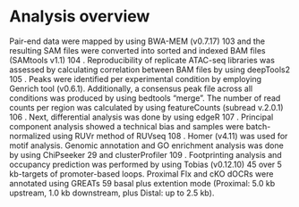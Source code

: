 # Analysis overview

Pair-end data were mapped by using BWA-MEM (v0.7.17) 103 and the resulting SAM files were
converted into sorted and indexed BAM files (SAMtools v1.1) 104 . Reproducibility of replicate
ATAC-seq libraries was assessed by calculating correlation between BAM files by using
deepTools2 105 . Peaks were identified per experimental condition by employing Genrich tool
(v0.6.1). Additionally, a consensus peak file across all conditions was produced by using
bedtools “merge”. The number of read counts per region was calculated by using
featureCounts (subread v.2.0.1) 106 . Next, differential analysis was done by using edgeR 107 .
Principal component analysis showed a technical bias and samples were batch-normalized
using RUVr method of RUVseq 108 . Homer (v4.11) was used for motif analysis. Genomic
annotation and GO enrichment analysis was done by using ChiPseeker 29 and clusterProfiler 109 .
Footprinting analysis and occupancy prediction was performed by using Tobias (v0.12.10) 45
over 5 kb-targets of promoter-based loops. Proximal Flx and cKO dOCRs were annotated
using GREATs 59 basal plus extention mode (Proximal: 5.0 kb upstream, 1.0 kb downstream,
plus Distal: up to 2.5 kb).
